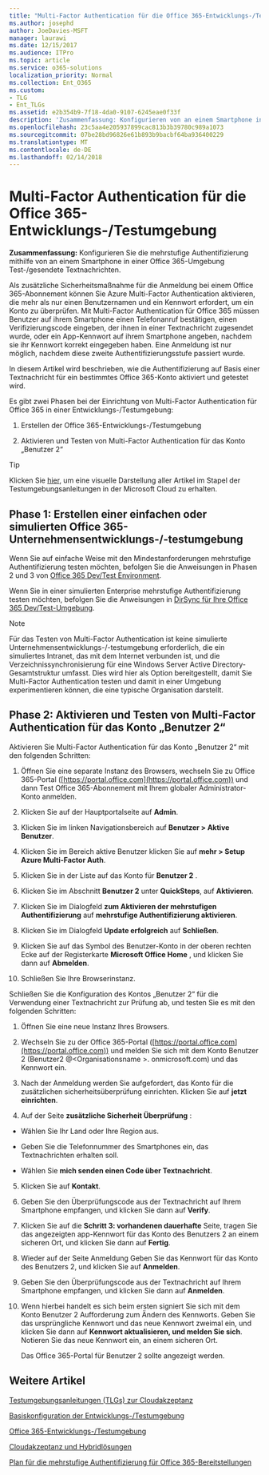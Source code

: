 ```yaml
---
title: "Multi-Factor Authentication für die Office 365-Entwicklungs-/Testumgebung"
ms.author: josephd
author: JoeDavies-MSFT
manager: laurawi
ms.date: 12/15/2017
ms.audience: ITPro
ms.topic: article
ms.service: o365-solutions
localization_priority: Normal
ms.collection: Ent_O365
ms.custom:
- TLG
- Ent_TLGs
ms.assetid: e2b354b9-7f18-4da0-9107-6245eae0f33f
description: 'Zusammenfassung: Konfigurieren von an einem Smartphone in einer Office 365-Umgebung Test-/gesendete Textnachrichten mehrstufige Authentifizierung.'
ms.openlocfilehash: 23c5aa4e205937899cac813b3b39780c989a1073
ms.sourcegitcommit: 07be28bd96826e61b893b9bacbf64ba936400229
ms.translationtype: MT
ms.contentlocale: de-DE
ms.lasthandoff: 02/14/2018
---
```

# <a name="multi-factor-authentication-for-your-office-365-devtest-environment"></a>Multi-Factor Authentication für die Office 365-Entwicklungs-/Testumgebung

 **Zusammenfassung:** Konfigurieren Sie die mehrstufige Authentifizierung mithilfe von an einem Smartphone in einer Office 365-Umgebung Test-/gesendete Textnachrichten.
  
Als zusätzliche Sicherheitsmaßnahme für die Anmeldung bei einem Office 365-Abonnement können Sie Azure Multi-Factor Authentication aktivieren, die mehr als nur einen Benutzernamen und ein Kennwort erfordert, um ein Konto zu überprüfen. Mit Multi-Factor Authentication für Office 365 müssen Benutzer auf ihrem Smartphone einen Telefonanruf bestätigen, einen Verifizierungscode eingeben, der ihnen in einer Textnachricht zugesendet wurde, oder ein App-Kennwort auf ihrem Smartphone angeben, nachdem sie ihr Kennwort korrekt eingegeben haben. Eine Anmeldung ist nur möglich, nachdem diese zweite Authentifizierungsstufe passiert wurde.  
  
In diesem Artikel wird beschrieben, wie die Authentifizierung auf Basis einer Textnachricht für ein bestimmtes Office 365-Konto aktiviert und getestet wird.
  
Es gibt zwei Phasen bei der Einrichtung von Multi-Factor Authentication für Office 365 in einer Entwicklungs-/Testumgebung:
  
1. Erstellen der Office 365-Entwicklungs-/Testumgebung
    
2. Aktivieren und Testen von Multi-Factor Authentication für das Konto „Benutzer 2“
    
> [!TIP]
> Klicken Sie [hier](http://aka.ms/catlgstack), um eine visuelle Darstellung aller Artikel im Stapel der Testumgebungsanleitungen in der Microsoft Cloud zu erhalten.
  
## <a name="phase-1-build-out-your-lightweight-or-simulated-enterprise-office-365-devtest-environment"></a>Phase 1: Erstellen einer einfachen oder simulierten Office 365-Unternehmensentwicklungs-/-testumgebung

Wenn Sie auf einfache Weise mit den Mindestanforderungen mehrstufige Authentifizierung testen möchten, befolgen Sie die Anweisungen in Phasen 2 und 3 von [Office 365 Dev/Test Environment](office-365-dev-test-environment.md).
  
Wenn Sie in einer simulierten Enterprise mehrstufige Authentifizierung testen möchten, befolgen Sie die Anweisungen in [DirSync für Ihre Office 365 Dev/Test-Umgebung](dirsync-for-your-office-365-dev-test-environment.md).
  
> [!NOTE]
> Für das Testen von Multi-Factor Authentication ist keine simulierte Unternehmensentwicklungs-/-testumgebung erforderlich, die ein simuliertes Intranet, das mit dem Internet verbunden ist, und die Verzeichnissynchronisierung für eine Windows Server Active Directory-Gesamtstruktur umfasst. Dies wird hier als Option bereitgestellt, damit Sie Multi-Factor Authentication testen und damit in einer Umgebung experimentieren können, die eine typische Organisation darstellt. 
  
## <a name="phase-2-enable-and-test-multi-factor-authentication-for-the-user-2-account"></a>Phase 2: Aktivieren und Testen von Multi-Factor Authentication für das Konto „Benutzer 2“

Aktivieren Sie Multi-Factor Authentication für das Konto „Benutzer 2“ mit den folgenden Schritten:
  
1. Öffnen Sie eine separate Instanz des Browsers, wechseln Sie zu Office 365-Portal ([https://portal.office.com](https://portal.office.com)) und dann Test Office 365-Abonnement mit Ihrem globaler Administrator-Konto anmelden.
    
2. Klicken Sie auf der Hauptportalseite auf **Admin**.
    
3. Klicken Sie im linken Navigationsbereich auf **Benutzer > Aktive Benutzer**.
    
4. Klicken Sie im Bereich aktive Benutzer klicken Sie auf **mehr > Setup Azure Multi-Factor Auth**.
    
5. Klicken Sie in der Liste auf das Konto für **Benutzer 2** .
    
6. Klicken Sie im Abschnitt **Benutzer 2** unter **QuickSteps**, auf **Aktivieren**.
    
7. Klicken Sie im Dialogfeld **zum Aktivieren der mehrstufigen Authentifizierung** auf **mehrstufige Authentifizierung aktivieren**.
    
8. Klicken Sie im Dialogfeld **Update erfolgreich** auf **Schließen**.
    
9. Klicken Sie auf das Symbol des Benutzer-Konto in der oberen rechten Ecke auf der Registerkarte **Microsoft Office Home** , und klicken Sie dann auf **Abmelden**.
    
10. Schließen Sie Ihre Browserinstanz.
    
Schließen Sie die Konfiguration des Kontos „Benutzer 2“ für die Verwendung einer Textnachricht zur Prüfung ab, und testen Sie es mit den folgenden Schritten:
  
1. Öffnen Sie eine neue Instanz Ihres Browsers.
    
2. Wechseln Sie zu der Office 365-Portal ([https://portal.office.com](https://portal.office.com)) und melden Sie sich mit dem Konto Benutzer 2 (Benutzer2 @\<Organisationsname >. onmicrosoft.com) und das Kennwort ein.
    
3. Nach der Anmeldung werden Sie aufgefordert, das Konto für die zusätzlichen sicherheitsüberprüfung einrichten. Klicken Sie auf **jetzt einrichten**.
    
4. Auf der Seite **zusätzliche Sicherheit Überprüfung** :
    
  - Wählen Sie Ihr Land oder Ihre Region aus.
    
  - Geben Sie die Telefonnummer des Smartphones ein, das Textnachrichten erhalten soll.
    
  - Wählen Sie **mich senden einen Code über Textnachricht**.
    
5. Klicken Sie auf **Kontakt**.
    
6. Geben Sie den Überprüfungscode aus der Textnachricht auf Ihrem Smartphone empfangen, und klicken Sie dann auf **Verify**.
    
7. Klicken Sie auf die **Schritt 3: vorhandenen dauerhafte** Seite, tragen Sie das angezeigten app-Kennwort für das Konto des Benutzers 2 an einem sicheren Ort, und klicken Sie dann auf **Fertig**.
    
8. Wieder auf der Seite Anmeldung Geben Sie das Kennwort für das Konto des Benutzers 2, und klicken Sie auf **Anmelden**.
    
9. Geben Sie den Überprüfungscode aus der Textnachricht auf Ihrem Smartphone empfangen, und klicken Sie dann auf **Anmelden**.
    
10. Wenn hierbei handelt es sich beim ersten signiert Sie sich mit dem Konto Benutzer 2 Aufforderung zum Ändern des Kennworts. Geben Sie das ursprüngliche Kennwort und das neue Kennwort zweimal ein, und klicken Sie dann auf **Kennwort aktualisieren, und melden Sie sich**. Notieren Sie das neue Kennwort ein, an einem sicheren Ort.
    
    Das Office 365-Portal für Benutzer 2 sollte angezeigt werden.
    
## <a name="see-also"></a>Weitere Artikel

[Testumgebungsanleitungen (TLGs) zur Cloudakzeptanz](cloud-adoption-test-lab-guides-tlgs.md)
  
[Basiskonfiguration der Entwicklungs-/Testumgebung](base-configuration-dev-test-environment.md)
  
[Office 365-Entwicklungs-/Testumgebung](office-365-dev-test-environment.md)
  
[Cloudakzeptanz und Hybridlösungen](cloud-adoption-and-hybrid-solutions.md)

[Plan für die mehrstufige Authentifizierung für Office 365-Bereitstellungen](https://support.office.com/article/Plan-for-multi-factor-authentication-for-Office-365-Deployments-043807b2-21db-4d5c-b430-c8a6dee0e6ba)

